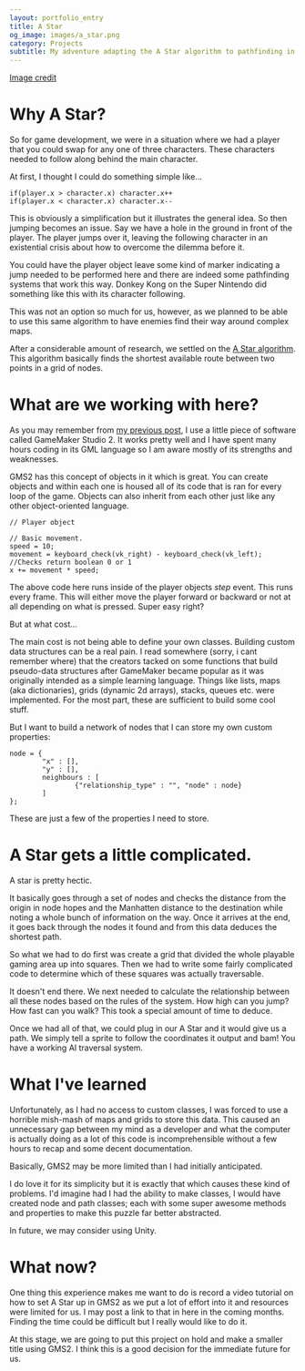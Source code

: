 ```yaml
---
layout: portfolio_entry
title: A Star
og_image: images/a_star.png
category: Projects
subtitle: My adventure adapting the A Star algorithm to pathfinding in a 2D platformer!
---
```

[Image credit](https://cdncontribute.geeksforgeeks.org/)

# Why A Star?

So for game development, we were in a situation where we had a player that you could swap for any one of three characters. These characters needed to follow along behind the main character.

At first, I thought I could do something simple like…

```GML
if(player.x > character.x) character.x++
if(player.x < character.x) character.x--
```

This is obviously a simplification but it illustrates the general idea. So then jumping becomes an issue. Say we have a hole in the ground in front of the player. The player jumps over it, leaving the following character in an existential crisis about how to overcome the dilemma before it.

You could have the player object leave some kind of marker indicating a jump needed to be performed here and there are indeed some pathfinding systems that work this way. Donkey Kong on the Super Nintendo did something like this with its character following.

This was not an option so much for us, however, as we planned to be able to use this same algorithm to have enemies find their way around complex maps.

After a considerable amount of research, we settled on the [A Star algorithm](https://en.wikipedia.org/wiki/A*_search_algorithm). This algorithm basically finds the shortest available route between two points in a grid of nodes.

# What are we working with here?

As you may remember from [my previous post](http://justinlillico.com/2017/12/15/tis-the-season/html), I use a little piece of software called GameMaker Studio 2. It works pretty well and I have spent many hours coding in its GML language so I am aware mostly of its strengths and weaknesses.

GMS2 has this concept of objects in it which is great. You can create objects and within each one is housed all of its code that is ran for every loop of the game. Objects can also inherit from each other just like any other object-oriented language. 



```GML
// Player object

// Basic movement.
speed = 10;
movement = keyboard_check(vk_right) - keyboard_check(vk_left); //Checks return boolean 0 or 1
x += movement * speed;
```



The above code here runs inside of the player objects *step* event. This runs every frame. This will either move the player forward or backward or not at all depending on what is pressed. Super easy right?

But at what cost…

The main cost is not being able to define your own classes. Building custom data structures can be a real pain. I read somewhere (sorry, i cant remember where) that the creators tacked on some functions that build pseudo-data structures after GameMaker became popular as it was originally intended as a simple learning language. Things like lists, maps (aka dictionaries), grids (dynamic 2d arrays), stacks, queues etc. were implemented. For the most part, these are sufficient to build some cool stuff.

But I want to build a network of nodes that I can store my own custom properties:

```GML
node = {
		"x" : [],
		"y" : [],
		neighbours : [
				{"relationship_type" : "", "node" : node}
		]
};
```



These are just a few of the properties I need to store.



# A Star gets a little complicated.

A star is pretty hectic. 

It basically goes through a set of nodes and checks the distance from the origin in node hopes and the Manhatten distance to the destination while noting a whole bunch of information on the way. Once it arrives at the end, it goes back through the nodes it found and from this data deduces the shortest path.

So what we had to do first was create a grid that divided the whole playable gaming area up into squares. Then we had to write some fairly complicated code to determine which of these squares was actually traversable. 

It doesn't end there. We next needed to calculate the relationship between all these nodes based on the rules of the system. How high can you jump? How fast can you walk? This took a special amount of time to deduce.

Once we had all of that, we could plug in our A Star and it would give us a path. We simply tell a sprite to follow the coordinates it output and bam! You have a working AI traversal system.



# What I've learned

Unfortunately, as I had no access to custom classes, I was forced to use a horrible mish-mash of maps and grids to store this data. This caused an unnecessary gap between my mind as a developer and what the computer is actually doing as a lot of this code is incomprehensible without a few hours to recap and some decent documentation.

Basically, GMS2 may be more limited than I had initially anticipated.

I do love it for its simplicity but it is exactly that which causes these kind of problems. I'd imagine had I had the ability to make classes, I would have created node and path classes; each with some super awesome methods and properties to make this puzzle far better abstracted.

In future, we may consider using Unity.



# What now?

One thing this experience makes me want to do is record a video tutorial on how to set A Star up in GMS2 as we put a lot of effort into it and resources were limited for us. I may post a link to that in here in the coming months. Finding the time could be difficult but I really would like to do it.

At this stage, we are going to put this project on hold and make a smaller title using GMS2. I think this is a good decision for the immediate future for us.
